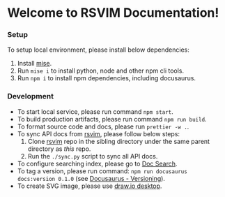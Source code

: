 # Welcome to RSVIM Documentation!

### Setup

To setup local environment, please install below dependencies:

1. Install [mise](https://github.com/jdx/mise).
2. Run `mise i` to install python, node and other npm cli tools.
3. Run `npm i` to install npm dependencies, including docusaurus.

### Development

- To start local service, please run command `npm start`.
- To build production artifacts, please run command `npm run build`.
- To format source code and docs, please run `prettier -w .`.
- To sync API docs from [rsvim](https://github.com/rsvim/rsvim), please follow below steps:
  1. Clone [rsvim](https://github.com/rsvim/rsvim) repo in the sibling directory under the same parent directory as _this_ repo.
  2. Run the `./sync.py` script to sync all API docs.
- To configure searching index, please go to [Doc Search](https://docsearch.algolia.com/).
- To tag a version, please run command: `npm run docusaurus docs:version 0.1.0` (see [Docusaurus - Versioning](https://docusaurus.io/docs/versioning)).
- To create SVG image, please use [draw.io desktop](https://github.com/jgraph/drawio-desktop/releases).
